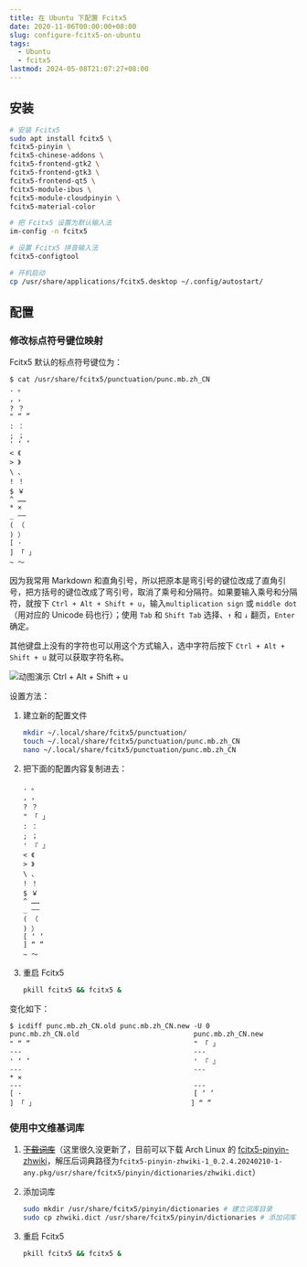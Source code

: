 ```yaml
---
title: 在 Ubuntu 下配置 Fcitx5
date: 2020-11-06T00:00:00+08:00
slug: configure-fcitx5-on-ubuntu
tags:
  - Ubuntu
  - fcitx5
lastmod: 2024-05-08T21:07:27+08:00
---
```


## 安装

```bash
# 安装 Fcitx5
sudo apt install fcitx5 \
fcitx5-pinyin \
fcitx5-chinese-addons \
fcitx5-frontend-gtk2 \
fcitx5-frontend-gtk3 \
fcitx5-frontend-qt5 \
fcitx5-module-ibus \
fcitx5-module-cloudpinyin \
fcitx5-material-color

# 把 Fcitx5 设置为默认输入法
im-config -n fcitx5

# 设置 Fcitx5 拼音输入法
fcitx5-configtool

# 开机启动
cp /usr/share/applications/fcitx5.desktop ~/.config/autostart/
```

## 配置

### 修改标点符号键位映射

Fcitx5 默认的标点符号键位为：

```
$ cat /usr/share/fcitx5/punctuation/punc.mb.zh_CN
. 。
, ，
? ？
" “ ”
: ：
; ；
' ‘ ’
< 《
> 》
\ 、
! ！
$ ￥
^ ……
* ×
_ ——
( （
) ）
[ ·
] 「 」
~ ～
```

因为我常用 Markdown 和直角引号，所以把原本是弯引号的键位改成了直角引号，把方括号的键位改成了弯引号，取消了乘号和分隔符。如果要输入乘号和分隔符，就按下 `Ctrl + Alt + Shift + u`，输入`multiplication sign` 或 `middle dot`（用对应的 Unicode 码也行）；使用 `Tab` 和 `Shift Tab` 选择、`↑` 和 `↓` 翻页，`Enter` 确定。

其他键盘上没有的字符也可以用这个方式输入，选中字符后按下 `Ctrl + Alt + Shift + u` 就可以获取字符名称。

![动图演示 Ctrl + Alt + Shift + u](https://cdn.jsdelivr.net/gh/CyrusYip/blog-static/images/2020-11-06_fcitx5-unicode.gif)

设置方法：

1. 建立新的配置文件

    ```bash
    mkdir ~/.local/share/fcitx5/punctuation/
    touch ~/.local/share/fcitx5/punctuation/punc.mb.zh_CN
    nano ~/.local/share/fcitx5/punctuation/punc.mb.zh_CN
    ```

2. 把下面的配置内容复制进去：

    ```
    . 。
    , ，
    ? ？
    " 「 」
    : ：
    ; ；
    ' 『 』
    < 《
    > 》
    \ 、
    ! ！
    $ ￥
    ^ ……
    _ ——
    ( （
    ) ）
    [ ‘ ’
    ] “ ”
    ~ ～
    ```

3. 重启 Fcitx5

    ```bash
    pkill fcitx5 && fcitx5 &
    ```

变化如下：

```
$ icdiff punc.mb.zh_CN.old punc.mb.zh_CN.new -U 0
punc.mb.zh_CN.old                            punc.mb.zh_CN.new                           
" “ ”                                        " 「 」                                     
---                                          ---                                         
' ‘ ’                                        ' 『 』                                     
---                                          ---                                         
* ×                                                                                      
---                                          ---                                         
[ ·                                          [ ‘ ’                                       
] 「 」                                      ] “ ”
```

### 使用中文维基词库

1. ~~[下载词库](https://github.com/felixonmars/fcitx5-pinyin-zhwiki/releases)~~（这里很久没更新了，目前可以下载 Arch Linux 的 [fcitx5-pinyin-zhwiki](https://archlinux.org/packages/extra/any/fcitx5-pinyin-zhwiki/download/)，解压后词典路径为`fcitx5-pinyin-zhwiki-1_0.2.4.20240210-1-any.pkg/usr/share/fcitx5/pinyin/dictionaries/zhwiki.dict`）

2. 添加词库

    ```bash
    sudo mkdir /usr/share/fcitx5/pinyin/dictionaries # 建立词库目录
    sudo cp zhwiki.dict /usr/share/fcitx5/pinyin/dictionaries # 添加词库

3. 重启 Fcitx5

    ```bash
    pkill fcitx5 && fcitx5 &
    ```
